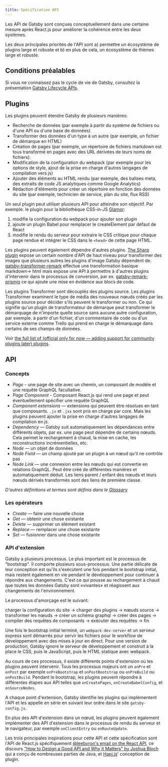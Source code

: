 ```yaml
---
title: Spécification API
---
```


Les API de Gatsby sont conçues conceptuellement dans une certaine mesure après React.js pour améliorer la cohérence entre les deux systèmes.

Les deux principales priorités de l'API sont a) permettre un écosystème de plugins large et robuste et b) en plus de cela, un écosystème de thèmes large et robuste.

## Conditions préalables

Si vous ne connaissez pas le cycle de vie de Gatsby, consultez la présentation [Gatsby Lifecycle APIs](/docs/gatsby-lifecycle-apis/).

## Plugins

Les plugins peuvent étendre Gatsby de plusieurs manières:

- Recherche de données (par exemple à partir du système de fichiers ou d'une API ou d'une base de données)
- Transformer des données d'un type à un autre (par exemple, un fichier de démarque en HTML)
- Création de pages (par exemple, un répertoire de fichiers markdown est tous transformé en pages avec des URL dérivées de leurs noms de fichiers).
- Modification de la configuration du webpack (par exemple pour les options de style, ajout de la prise en charge d'autres langages de compilation vers js)
- Ajouter des éléments au HTML rendu (par exemple, des balises meta, des extraits de code JS analytiques comme Google Analytics)
- Rédaction d'éléments pour créer un répertoire en fonction des données du site (par exemple, technicien de service, plan du site, flux RSS)

Un seul plugin peut utiliser plusieurs API pour atteindre son objectif. Par exemple. le plugin pour la bibliothèque CSS-in-JS [Glamor](/packages/gatsby-plugin-glamor/):

1.  modifie la configuration du webpack pour ajouter son plugin
2.  ajoute un plugin Babel pour remplacer le createElement par défaut de React
3.  modifie le rendu du serveur pour extraire le CSS critique pour chaque page rendue et intégrer le CSS dans le `<head>` de cette page HTML.

Les plugins peuvent également dépendre d'autres plugins. [The Sharp plugin](/packages/gatsby-plugin-sharp/) expose un certain nombre d'API de haut niveau pour transformer des images que plusieurs autres les plugins d'image Gatsby dépendent de. [gatsby-transformer-remark](/packages/gatsby-transformer-remark/) effectue une transformation basique markdown-> html mais expose une API à permettre à d'autres plugins d'intervenir dans le processus de conversion, par ex. [gatsby-remark-prismjs](/packages/gatsby-remark-prismjs/) ce qui ajoute une mise en évidence aux blocs de code.

Les plugins Transformer sont découplés des plugins source. Les plugins Transformer examinent le type de média des nouveaux nœuds créés par les plugins source pour décider s'ils peuvent le transformer ou non. Ce qui signifie qu'un plugin de transformateur de démarque peut transformer le démarquage de n'importe quelle source sans aucune autre configuration, par exemple. à partir d'un fichier, d'un commentaire de code ou d'un service externe comme Trello qui prend en charge le démarquage dans certains de ses champs de données.

Voir [the full list of (official only for now — adding support for community plugins later) plugins](/docs/plugins/).

## API

### Concepts

- _Page_ - une page de site avec un chemin, un composant de modèle et une requête GraphQL facultative.
- _Page Component_ - Composant React.js qui rend une page et peut éventuellement spécifier une requête GraphQL
- _Component extensions_ —  extensions qui peuvent être résolues en tant que composants. `.js` et `.jsx` sont pris en charge par core. Mais les plugins peuvent ajouter la prise en charge d'autres langages de compilation en js.
- _Dependency_ — Gatsby suit automatiquement les dépendances entre différents objets, par ex. une page peut dépendre de certains nœuds. Cela permet le rechargement à chaud, la mise en cache, les reconstructions incrémentielles, etc.
- _Node_ — un objet de données
- _Node Field_ — un champ ajouté par un plugin à un nœud qu'il ne contrôle pas
- _Node Link_ — une connexion entre les nœuds qui est convertie en relations GraphQL. Peut être créé de différentes manières et automatiquement déduit. Les liens parent / enfant des nœuds et leurs nœuds dérivés transformés sont des liens de première classe.

_D'autres définitions et termes sont définis dans le [Glossary](/docs/glossary/)_

### Les opérateurs

- _Create_ — faire une nouvelle chose
- _Get_ — obtenir une chose existante
- _Delete_ — supprimer un élément existant
- _Replace_ — remplacer une chose existante
- _Set_ — fusionner dans une chose existante

### API d'extension

Gatsby a plusieurs processus. Le plus important est le processus de "bootstrap". Il comporte plusieurs sous-processus. Une partie délicate de leur conception est qu'ils s'exécutent une fois pendant le bootstrap initial, mais restent également en vie pendant le développement pour continuer à répondre aux changements. C'est ce qui pousse au rechargement à chaud que toutes les données Gatsby sont «vivantes» et réagissent aux changements de l'environnement.

Le processus d'amorçage est le suivant:

charger la configuration du site -> charger des plugins -> nœuds source -> transformer les nœuds -> créer un schéma graphql -> créer des pages -> compiler des requêtes de composants -> exécuter des requêtes -> fin

Une fois le bootstrap initial terminé, un `webpack-dev-server` et un serveur express sont démarrés pour servir les fichiers pour le workflow de développement avec des mises à jour en direct. Pour une version de production, Gatsby ignore le serveur de développement et construit à la place le CSS, puis le JavaScript, puis le HTML statique avec webpack.

Au cours de ces processus, il existe différents points d'extension où les plugins peuvent intervenir. Tous les processus majeurs ont un `onPre` et `onPost` par exemple `onPreBootstrap` et `onPostBootstrap` ou `onPreBuild` ou `onPostBuild`. Pendant le bootstrap, les plugins peuvent répondre à différentes étapes aux API telles que `onCreatePages`, `onCreateBabelConfig`, et `onSourceNodes`.

A chaque point d'extension, Gatsby identifie les plugins qui implémentent l'API et les appelle en série en suivant leur ordre dans le site `gatsby-config.js`.

En plus des API d'extension dans un nœud, les plugins peuvent également implémenter des API d'extension dans le processus de rendu du serveur et le navigateur, par exemple `onClientEntry` ou `onRouteUpdate`.

Les trois principales inspirations pour cette API et cette spécification sont l'API de React.js spécifiquement [@leebyron's email on the React API](https://gist.github.com/vjeux/f2b015d230cc1ab18ed1df30550495ed), ce discours ["How to Design a Good API and Why it Matters" by Joshua Bloch](https://www.youtube.com/watch?v=heh4OeB9A-c&app=desktop) qui a conçu de nombreuses parties de Java, et [Hapi.js](https://hapijs.com/api)' conception de plugin.
